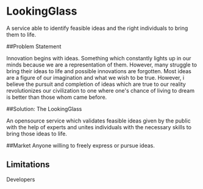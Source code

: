 # LookingGlass
A service able to identify feasible ideas and the right individuals to bring them to life.


##Problem Statement

Innovation begins with ideas. Something which constantly lights up in our minds because we are a representation of them. However, many struggle to bring their ideas to life and possible innovations are forgotten. Most ideas are a figure of our imagination and what we wish to be true. However, i believe the pursuit and completion of ideas which are true to our reality revolutionizes our civilization to one where one's chance of living to dream is better than those whom came before.


##Solution: The LookingGlass

An opensource service which validates feasible ideas given by the public with the help of experts and unites individuals with the necessary skills to bring those ideas to life. 


##Market
Anyone willing to freely express or pursue ideas.

## Limitations
Developers

